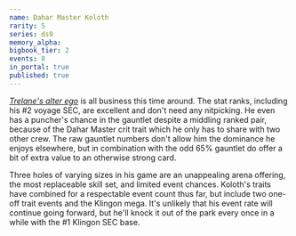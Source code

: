```yaml
---
name: Dahar Master Koloth
rarity: 5
series: ds9
memory_alpha:
bigbook_tier: 2
events: 8
in_portal: true
published: true
---
```


[_Trelane's alter ego_](https://www.youtube.com/watch?v=RXV5ciE8ucE&t=64) is all business this time around. The stat ranks, including his #2 voyage SEC, are excellent and don't need any nitpicking. He even has a puncher's chance in the gauntlet despite a middling ranked pair, because of the Dahar Master crit trait which he only has to share with two other crew. The raw gauntlet numbers don't allow him the dominance he enjoys elsewhere, but in combination with the odd 65% gauntlet do offer a bit of extra value to an otherwise strong card.

Three holes of varying sizes in his game are an unappealing arena offering, the most replaceable skill set, and limited event chances. Koloth's traits have combined for a respectable event count thus far, but include two one-off trait events and the Klingon mega. It's unlikely that his event rate will continue going forward, but he'll knock it out of the park every once in a while with the #1 Klingon SEC base.
